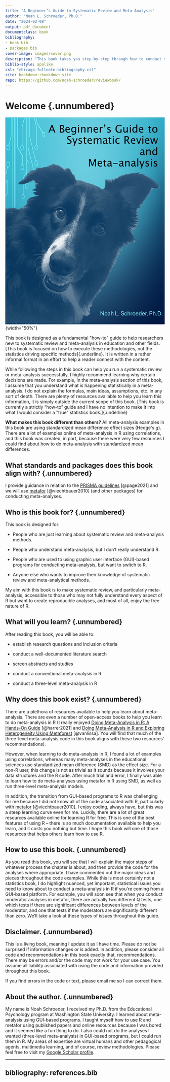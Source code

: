 ```yaml
---
title: "A Beginner’s Guide to Systematic Review and Meta-Analysis"
author: "Noah L. Schroeder, Ph.D."
date: "2024-02-08"
output: pdf_document
documentclass: book
bibliography:
- book.bib
- packages.bib
cover-image: images/cover.png
description: "This book takes you step-by-step through how to conduct systematic reviews and meta-analyses using standardized mean difference effect sizes. The meta-analysis examples are provided using the metafor package for R.\n"
biblio-style: apalike
csl: "chicago-fullnote-bibliography.csl"
site: bookdown::bookdown_site
repo: https://github.com/noah-schroeder/reviewbook/ 
---
```


# Welcome {.unnumbered}

![](images/cover.png){width="50%"}

This book is designed as a fundamental "how-to" guide to help researchers new to systematic review and meta-analysis in education and other fields. [This book is focused on how to execute these methodologies, not the statistics driving specific methods]{.underline}. It is written in a rather informal format in an effort to help a reader connect with the content.

While following the steps in this book can help you run a systematic review or meta-analysis successfully, I highly recommend learning why certain decisions are made. For example, in the meta-analysis section of this book, I assume that you understand what is happening statistically in a meta-analysis. I do not explain the formulas, main ideas, assumptions, etc. in any sort of depth. There are plenty of resources available to help you learn this information, it is simply outside the current scope of this book. [This book is currently a strictly “how-to” guide and I have no intention to make it into what I would consider a "true" statistics book.]{.underline}

**What makes this book different than others?** All meta-analysis examples in this book are using standardized mean difference effect sizes (Hedge's *g*). There are a lot of examples online of meta-analysis in R using correlations, and this book was created, in part, because there were very few resources I could find about how to do meta-analysis with standardized mean differences.

## What standards and packages does this book align with? {.unnumbered}

I provide guidance in relation to the [PRISMA guidelines](http://www.prisma-statement.org/) [@page2021] and we will use [metafor](http://www.metafor-project.org/doku.php/metafor) [@viechtbauer2010] (and other packages) for conducting meta-analyses.

## Who is this book for? {.unnumbered}

This book is designed for:

-   People who are just learning about systematic review and meta-analysis methods.

-   People who understand meta-analysis, but I don’t really understand R.

-   People who are used to using graphic user interface (GUI)-based programs for conducting meta-analysis, but want to switch to R.

-   Anyone else who wants to improve their knowledge of systematic review and meta-analytical methods.

My aim with this book is to make systematic review, and particularly meta-analysis, accessible to those who may not fully understand every aspect of R but want to create reproducible analyses, and most of all, enjoy the free nature of R.

## What will you learn? {.unnumbered}

After reading this book, you will be able to:

-   establish research questions and inclusion criteria

-   conduct a well-documented literature search

-   screen abstracts and studies

-   conduct a conventional meta-analysis in R

-   conduct a three-level meta-analysis in R

## Why does this book exist? {.unnumbered}

There are a plethora of resources available to help you learn about meta-analysis. There are even a number of open-access books to help you learn to do meta-analysis in R (I really enjoyed [Doing Meta-Analysis in R: A Hands-On Guide](#0) [@harrer2021] and [Doing Meta-Analysis in R and Exploring Heterogeneity Using Metaforest](#0) [@vanlissa]. You will find that much of the three-level meta-analysis code in this book aligns with these two resources' recommendations).

However, when learning to do meta-analysis in R, I found a lot of examples using correlations, whereas many meta-analyses in the educational sciences use standardized mean difference (SMD) as the effect size. For a non-R user, this change is not as trivial as it sounds because it involves your data structures and the R code. After much trial and error, I finally was able to learn how to do meta-analyses using metafor in R using SMD, as well as run three-level meta-analysis models.

In addition, the transition from GUI-based programs to R was challenging for me because I did not know all of the code associated with R, particularly with [metafor](http://www.metafor-project.org/doku.php/metafor) [@viechtbauer2010]. I enjoy coding, always have, but this was a steep learning curve even for me. Luckily, there are a lot of great resources available online for learning R for free. This is one of the best features of using R – there is so much documentation available to help you learn, and it costs you nothing but time. I hope this book will one of those resources that helps others learn how to use R.

## How to use this book. {.unnumbered}

As you read this book, you will see that I will explain the major steps of whatever process the chapter is about, and then provide the code for the analyses where appropriate. I have commented out the major ideas and pieces throughout the code examples. While this is most certainly not a statistics book, I do highlight nuanced, yet important, statistical issues you need to know about to conduct a meta-analysis in R if you're coming from a GUI-based platform. For example, you will soon see that when you conduct moderator analyses in metafor, there are actually two different Q tests, one which tests if there are significant differences between levels of the moderator, and one that tests if the moderators are significantly different than zero. We’ll take a look at these types of issues throughout this guide.

## Disclaimer. {.unnumbered}

This is a living book, meaning I update it as I have time. Please do not be surprised if information changes or is added. In addition, please consider all code and recommendations in this book exactly that, recommendations. There may be errors and/or the code may not work for your use case. You assume all liability associated with using the code and information provided throughout this book.

If you find errors in the code or text, please email me so I can correct them.

## About the author. {.unnumbered}

My name is Noah Schroeder, I received my Ph.D. from the Educational Psychology program at Washington State University. I learned about meta-analysis using GUI-based programs. I taught myself how to use R and metafor using published papers and online resources because I was bored and it seemed like a fun thing to do. I also could not do the analyses I wanted (three-level meta-analysis) in GUI-based programs, but I could run them in R. My areas of expertise are virtual humans and other pedagogical agents, multimedia learning, and of course, review methodologies. Please feel free to visit my [Google Scholar profile](https://scholar.google.com/citations?user=W-Ij6voAAAAJ&hl=en&oi=ao).



---
bibliography: references.bib
---
